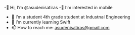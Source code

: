 

-👋 Hi, I’m @asudenisatiras
-👀 I’m interested in mobile 
- 🔭 I’m a student 4th grade student at Industrıal Engineering 
- 🌱 I’m currently learning Swift
- 📫 How to reach me: asudenisatiras@gmail.com

